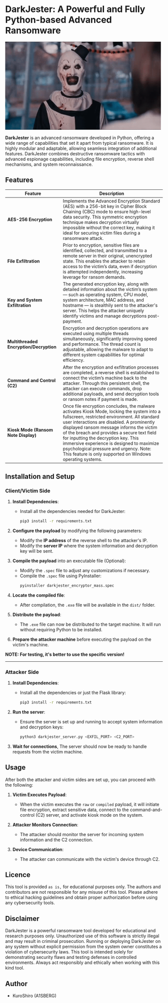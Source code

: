 # DarkJester: A Powerful and Fully Python-based Advanced Ransomware

![GIF](https://github.com/Kuraiyume/DarkJester/blob/main/Art.gif)

**DarkJester** is an advanced ransomware developed in Python, offering a wide range of capabilities that set it apart from typical ransomware. It is highly modular and adaptable, allowing seamless integration of additional features. DarkJester combines destructive ransomware tactics with advanced espionage capabilities, including file encryption, reverse shell mechanisms, and system reconnaissance.

## Features

| Feature                          | Description |
|----------------------------------|-------------|
| **AES-256 Encryption**           | Implements the Advanced Encryption Standard (AES) with a 256-bit key in Cipher Block Chaining (CBC) mode to ensure high-level data security. This symmetric encryption technique makes decryption virtually impossible without the correct key, making it ideal for securing victim files during a ransomware attack. |
| **File Exfiltration**            | Prior to encryption, sensitive files are identified, collected, and transmitted to a remote server in their original, unencrypted state. This enables the attacker to retain access to the victim’s data, even if decryption is attempted independently, increasing leverage for ransom demands. |
| **Key and System Exfiltration**  | The generated encryption key, along with detailed information about the victim’s system — such as operating system, CPU model, system architecture, MAC address, and hostname — is stealthily sent to the attacker's server. This helps the attacker uniquely identify victims and manage decryptions post-payment. |
| **Multithreaded Encryption/Decryption** | Encryption and decryption operations are executed using multiple threads simultaneously, significantly improving speed and performance. The thread count is adjustable, allowing the malware to adapt to different system capabilities for optimal efficiency. |
| **Command and Control (C2)**     | After the encryption and exfiltration processes are completed, a reverse shell is established to connect the victim’s machine back to the attacker. Through this persistent shell, the attacker can execute commands, drop additional payloads, and send decryption tools or ransom notes if payment is made. |
| **Kiosk Mode (Ransom Note Display)** | Once file encryption concludes, the malware activates Kiosk Mode, locking the system into a fullscreen, restricted environment. All standard user interactions are disabled. A prominently displayed ransom message informs the victim of the breach and provides a secure text field for inputting the decryption key. This immersive experience is designed to maximize psychological pressure and urgency. Note: This feature is only supported on Windows operating systems. |

## Installation and Setup

### **Client/Victim Side**

1. **Install Dependencies**:
    - Install all the dependencies needed for DarkJester:
      ```bash
      pip3 install -r requirements.txt
      ```

2. **Configure the payload** by modifying the following parameters:
    - Modify the **IP address** of the reverse shell to the attacker's IP.
    - Modify the **server IP** where the system information and decryption key will be sent.

3. **Compile the payload** into an executable file (Optional):
    - Modify the `.spec` file to adjust any customizations if necessary.
    - Compile the `.spec` file using PyInstaller:
      ```bash
      pyinstaller darkjester_encryptor_mass.spec
      ```

4. **Locate the compiled file**:
    - After compilation, the `.exe` file will be available in the `dist/` folder.

5. **Distribute the payload**:
   - The `.exe` file can now be distributed to the target machine. It will run without requiring Python to be installed.

6. **Prepare the attacker machine** before executing the payload on the victim's machine.

**NOTE: For testing, it's better to use the specific version!**

---

### **Attacker Side**

1. **Install Dependencies**:
    - Install all the dependencies or just the Flask library:
      ```bash
      pip3 install -r requirements.txt
      ```

2. **Run the server**:
    - Ensure the server is set up and running to accept system information and decryption keys:
      ```bash
      python3 darkjester_server.py <EXFIL_PORT> <C2_PORT>
      ```

4. **Wait for connections**, The server should now be ready to handle requests from the victim machine.


## Usage

After both the attacker and victim sides are set up, you can proceed with the following:

1. **Victim Executes Payload**:
    - When the victim executes the `raw` or `compiled` payload, it will initiate file encryption, extract sensitive data, connect to the command-and-control (C2) server, and activate kiosk mode on the system.

2. **Attacker Monitors Connection**:
    - The attacker should monitor the server for incoming system information and the C2 connection.

3. **Device Communication**:
    - The attacker can communicate with the victim's device through C2.

## Licence

This tool is provided `as is,` for educational purposes only. The authors and contributors are not responsible for any misuse of this tool. Please adhere to ethical hacking guidelines and obtain proper authorization before using any cybersecurity tools.

## Disclaimer

DarkJester is a powerful ransomware tool developed for educational and research purposes only. 
Unauthorized use of this software is strictly illegal and may result in criminal prosecution. 
Running or deploying DarkJester on any system without explicit permission from the system owner constitutes a violation of cybersecurity laws. 
This tool is intended solely for demonstrating security flaws and testing defenses in controlled environments. 
Always act responsibly and ethically when working with this kind tool.

## Author

- KuroShiro (A1SBERG)
